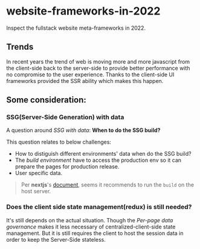# website-frameworks-in-2022
Inspect the fullstack website meta-frameworks in 2022.

## Trends

In recent years the trend of web is moving more and more javascript from the client-side back to the server-side to provide better performance with no compromise to the user experience. Thanks to the client-side UI frameworks provided the SSR ability which makes this happen.

## Some consideration:

### SSG(Server-Side Generation) with data

A question around _SSG with data_: __When to do the SSG build?__

This question relates to below challenges:
* How to distiguish different environments' data when do the SSG build?
* The _build environment_ have to access the production env so it can prepare the pages for production release.
* User specific data.

> Per **nextjs**'s [document](https://nextjs.org/docs/deployment#nodejs-server), seems it recommends to run the `build` on the host server.

### Does the client side state management(redux) is still needed?

It's still depends on the actual situation. Though the *Per-page data governance* makes it less necessary of centralized-client-side state management. But it is still requires the client to host the session data in order to keep the Server-Side stateless.
